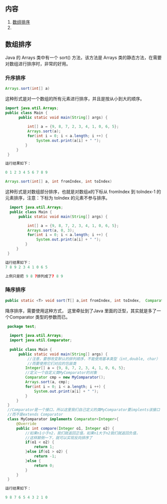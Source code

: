 ## 内容  

1. [数组排序](#数组排序)
2. 

## <a id ="数组排序">数组排序</a>

Java 的 Arrays 类中有一个 sort() 方法，该方法是 Arrays 类的静态方法，在需要对数组进行排序时，非常的好用。

### 升序排序

```java
Arrays.sort(int[] a)
```

这种形式是对一个数组的所有元素进行排序，并且是按从小到大的顺序。

```java
import java.util.Arrays;
public class Main {
      public static void main(String[] args) {
          
          int[] a = {9, 8, 7, 2, 3, 4, 1, 0, 6, 5};
          Arrays.sort(a);
          for(int i = 0; i < a.length; i ++) {
              System.out.print(a[i] + " ");
         }
     }
 }

运行结果如下：

0 1 2 3 4 5 6 7 8 9 

```



```java
Arrays.sort(int[] a, int fromIndex, int toIndex)
```

这种形式是对数组部分排序，也就是对数组a的下标从 fromIndex 到 toIndex-1 的元素排序，注意：下标为 toIndex 的元素不参与排序。

```java
  import java.util.Arrays;
  public class Main {
      public static void main(String[] args) {

          int[] a = {9, 8, 7, 2, 3, 4, 1, 0, 6, 5};
          Arrays.sort(a, 0, 3);
          for(int i = 0; i < a.length; i ++) {
              System.out.print(a[i] + " ");
         }
     }
 }

运行结果如下：
7 8 9 2 3 4 1 0 6 5

上例只是把 9 8 7排列成了7 8 9

```



### 降序排序

```java
public static <T> void sort(T[] a,int fromIndex, int toIndex,  Comparator<? super T> c)
```

降序排序，需要使用这种方式， 这里牵扯到了Java 里面的泛型，其实就是多了一个Comparator 类型的参数而已。

```java
 package test;
  
  import java.util.Arrays;
  import java.util.Comparator;
  
  public class Main {
      public static void main(String[] args) {
          //注意，要想改变默认的排列顺序，不能使用基本类型（int,double, char）
          //而要使用它们对应的包装类
         Integer[] a = {9, 8, 7, 2, 3, 4, 1, 0, 6, 5};
         //定义一个自定义类MyComparator的对象
         Comparator cmp = new MyComparator();
         Arrays.sort(a, cmp);
         for(int i = 0; i < a.length; i ++) {
             System.out.print(a[i] + " ");
         }
     }
 }
 //Comparator是一个接口，所以这里我们自己定义的类MyComparator要implents该接口
 //而不是extends Comparator
 class MyComparator implements Comparator<Integer>{
     @Override
     public int compare(Integer o1, Integer o2) {
         //如果n1小于n2，我们就返回正值，如果n1大于n2我们就返回负值，
         //这样颠倒一下，就可以实现反向排序了
         if(o1 < o2) { 
             return 1;
         }else if(o1 > o2) {
             return -1;
         }else {
             return 0;
         }
     }
 }

运行结果如下：

9 8 7 6 5 4 3 2 1 0 

```

